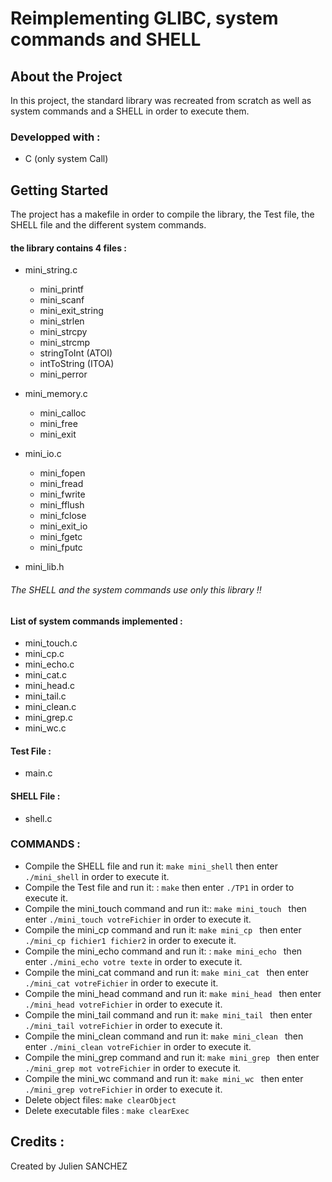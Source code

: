 # Reimplementing GLIBC, system commands and SHELL

## About the Project

In this project, the standard library was recreated from scratch as well as system commands and a SHELL in order to execute them.

### Developped with :
* C (only system Call)

## Getting Started

The project has a makefile in order to compile the library, the Test file, the SHELL file and the different system commands.



#### the library contains 4 files :

- mini_string.c

  - mini_printf
  - mini_scanf
  - mini_exit_string
  - mini_strlen
  - mini_strcpy
  - mini_strcmp
  - stringToInt (ATOI)
  - intToString (ITOA)
  - mini_perror
  
- mini_memory.c

  - mini_calloc
  - mini_free
  - mini_exit
 
- mini_io.c
  
  - mini_fopen
  - mini_fread
  - mini_fwrite
  - mini_fflush
  - mini_fclose
  - mini_exit_io
  - mini_fgetc
  - mini_fputc
  
- mini_lib.h

###### The SHELL and the system commands use only this library !!

#### List of system commands implemented : 
- mini_touch.c
- mini_cp.c
- mini_echo.c
- mini_cat.c
- mini_head.c
- mini_tail.c
- mini_clean.c
- mini_grep.c
- mini_wc.c

#### Test File : 
- main.c

#### SHELL File : 
- shell.c



### COMMANDS : 
- Compile the SHELL file and run it: ```make mini_shell``` then enter ```./mini_shell``` in order to execute it.
-  Compile the Test file and run it: : ```make``` then enter ```./TP1``` in order to execute it.
-  Compile the mini_touch command and run it:: ```make mini_touch ``` then enter ```./mini_touch votreFichier``` in order to execute it.
-  Compile the mini_cp command and run it: ```make mini_cp ``` then enter ```./mini_cp fichier1 fichier2``` in order to execute it.
-  Compile the mini_echo command and run it:  : ```make mini_echo ``` then enter ```./mini_echo votre texte``` in order to execute it.
-  Compile the mini_cat command and run it: ```make mini_cat ``` then enter ```./mini_cat votreFichier``` in order to execute it.
-  Compile the mini_head command and run it: ```make mini_head ``` then enter ```./mini_head votreFichier``` in order to execute it.
-  Compile the mini_tail command and run it: ```make mini_tail ``` then enter ```./mini_tail votreFichier``` in order to execute it.
-  Compile the mini_clean command and run it: ```make mini_clean ``` then enter ```./mini_clean votreFichier``` in order to execute it.
-  Compile the mini_grep command and run it: ```make mini_grep ``` then enter ```./mini_grep mot votreFichier``` in order to execute it.
-  Compile the mini_wc command and run it: ```make mini_wc ``` then enter ```./mini_grep votreFichier``` in order to execute it.
- Delete object files: ```make clearObject``` 
- Delete executable files : ```make clearExec```


## Credits : 

Created by Julien SANCHEZ 
